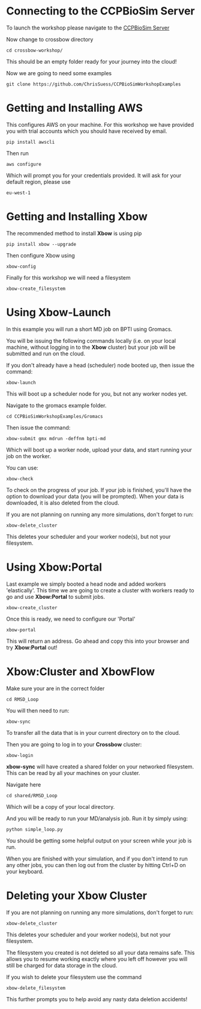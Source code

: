 Connecting to the CCPBioSim Server
===============================

To launch the workshop please navigate to the [CCPBioSim Server](http://132.145.243.165/) 

Now change to crossbow directory

    cd crossbow-workshop/
    
This should be an empty folder ready for your journey into the cloud!

Now we are going to need some examples

    git clone https://github.com/ChrisSuess/CCPBioSimWorkshopExamples


Getting and Installing **AWS**
===============================

This configures AWS on your machine. For this workshop we have provided you with trial accounts which you should have received by email.

    pip install awscli

Then run

    aws configure

Which will prompt you for your credentials provided. It will ask for your default region, please use

    eu-west-1


Getting and Installing **Xbow**
===============================

The recommended method to install **Xbow** is using pip

    pip install xbow --upgrade
    
Then configure Xbow using

    xbow-config
    
Finally for this workshop we will need a filesystem

    xbow-create_filesystem

Using **Xbow-Launch**
===============================

In this example you will run a short MD job on BPTI using Gromacs.

You will be issuing the following commands locally (i.e. on your local machine, without logging in to the **Xbow** cluster) but your job will be submitted and run on the cloud.

If you don't already have a head (scheduler) node booted up, then issue the command:

    xbow-launch
    
This will boot up a scheduler node for you, but not any worker nodes yet.

Navigate to the gromacs example folder.

    cd CCPBioSimWorkshopExamples/Gromacs

Then issue the command:

    xbow-submit gmx mdrun -deffnm bpti-md

Which will boot up a worker node, upload your data, and start running your job on the worker.

You can use:

    xbow-check

To check on the progress of your job. If your job is finished, you'll have the option to download your data (you will be prompted). When your data is downloaded, it is also deleted from the cloud.

If you are not planning on running any more simulations, don't forget to run:

    xbow-delete_cluster

This deletes your scheduler and your worker node(s), but not your filesystem.


Using **Xbow:Portal**
===============================

Last example we simply booted a head node and added workers 'elastically'. This time we are going to create a cluster with workers ready to go and use **Xbow:Portal** to submit jobs.

    xbow-create_cluster
    
Once this is ready, we need to configure our 'Portal'

    xbow-portal
    
This will return an address. Go ahead and copy this into your browser and try **Xbow:Portal** out!

    
**Xbow:Cluster** and XbowFlow
====================================

Make sure your are in the correct folder

    cd RMSD_Loop

You will then need to run:

    xbow-sync

To transfer all the data that is in your current directory on to the cloud.

Then you are going to log in to your **Crossbow** cluster:

    xbow-login

**xbow-sync** will have created a shared folder on your networked filesystem. This can be read by all your machines on your cluster.

Navigate here 

    cd shared/RMSD_Loop
    
Which will be a copy of your local directory.

And you will be ready to run your MD/analysis job. Run it by simply using:

    python simple_loop.py
    
You should be getting some helpful output on your screen while your job is run.

When you are finished with your simulation, and if you don't intend to run any other jobs, you can then log out from the cluster by hitting Ctrl+D on your keyboard.

Deleting your **Xbow** Cluster
====================================

If you are not planning on running any more simulations, don't forget to run:

    xbow-delete_cluster

This deletes your scheduler and your worker node(s), but not your filesystem.

The filesystem you created is not deleted so all your data remains safe. This allows you to resume working exactly where you left off however you will still be charged for data storage in the cloud.

If you wish to delete your filesystem use the command

    xbow-delete_filesystem

This further prompts you to help avoid any nasty data deletion accidents!

    
